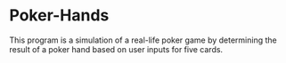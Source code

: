# Poker-Hands
This program is a simulation of a real-life poker game by determining the result of a poker hand based on user inputs for five cards. 
